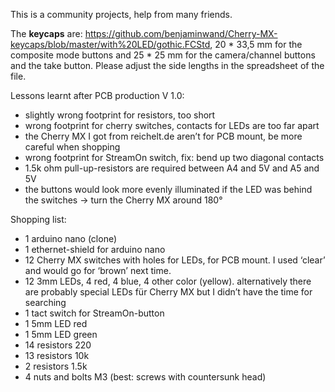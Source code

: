 This is a community projects, help from many friends.

The **keycaps** are: <https://github.com/benjaminwand/Cherry-MX-keycaps/blob/master/with%20LED/gothic.FCStd>, 20 * 33,5 mm for the composite mode buttons and 25 * 25 mm for the camera/channel buttons and the take button. Please adjust the side lengths in the spreadsheet of the file.

Lessons learnt after PCB production V 1.0: 
* slightly wrong footprint for resistors, too short
* wrong footprint for cherry switches, contacts for LEDs are too far apart
* the Cherry MX I got from reichelt.de aren’t for PCB mount, be more careful when shopping
* wrong footprint for StreamOn switch, fix: bend up two diagonal contacts
* 1.5k ohm pull-up-resistors are required between A4 and 5V and A5 and 5V
* the buttons would look more evenly illuminated if the LED was behind the switches -> turn the Cherry MX around 180°

Shopping list:
* 1 arduino nano (clone)
* 1 ethernet-shield for arduino nano
* 12 Cherry MX switches with holes for LEDs, for PCB mount. I used ‘clear’ and would go for ‘brown’ next time.
* 12 3mm LEDs, 4 red, 4 blue, 4 other color (yellow). alternatively there are probably special LEDs für Cherry MX but I didn’t have the time for searching
* 1 tact switch for StreamOn-button 
* 1 5mm LED red
* 1 5mm LED green
* 14 resistors 220
* 13 resistors 10k
* 2 resistors 1.5k
* 4 nuts and bolts M3 (best: screws with countersunk head)